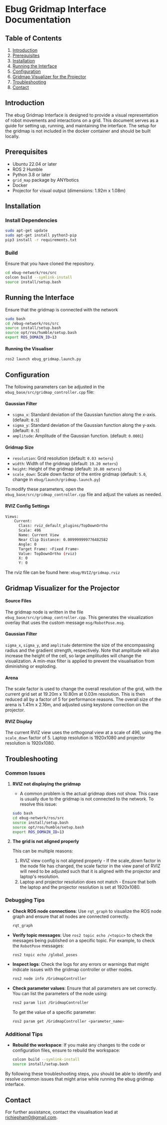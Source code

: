 # Ebug Gridmap Interface Documentation

## Table of Contents
1. [Introduction](#introduction)
2. [Prerequisites](#prerequisites)
3. [Installation](#installation)
4. [Running the Interface](#running-the-interface)
5. [Configuration](#configuration)
6. [Gridmap Visualizer for the Projector](#gridmap-visualizer-for-the-projector)
7. [Troubleshooting](#troubleshooting)
8. [Contact](#contact)

## Introduction
The ebug Gridmap Interface is designed to provide a visual representation of robot movements and interactions on a grid. This document serves as a guide for setting up, running, and maintaining the interface. The setup for the gridmap is not included in the docker container and should be built locally. 

## Prerequisites
- Ubuntu 22.04 or later
- ROS 2 Humble
- Python 3.8 or later
- `grid_map` package by ANYbotics
- Docker
- Projector for visual output (dimensions: 1.92m x 1.08m)

## Installation


### Install Dependencies
```sh
sudo apt-get update
sudo apt-get install python3-pip
pip3 install -r requirements.txt
```

### Build
Ensure that you have cloned the repository.
```sh 
cd ebug-network/ros/src
colcon build --symlink-install 
source install/setup.bash
```

## Running the Interface
Ensure that the gridmap is connected with the network
```sh
sudo bash
cd /ebug-network/ros/src 
source install/setup.bash 
source opt/ros/humble/setup.bash 
export ROS_DOMAIN_ID=13 
```
#### Running the Visualiser 
```sh
ros2 launch ebug_gridmap.launch.py
```


## Configuration 
The following parameters can be adjusted in the `ebug_base/src/gridmap_controller.cpp` file:

#### Gaussian Filter 
- `sigma_x`: Standard deviation of the Gaussian function along the x-axis. (default: `0.5`)
- `sigma_y`: Standard deviation of the Gaussian function along the y-axis. (default: `0.5`)
- `amplitude`: Amplitude of the Gaussian function. (default: `0.0001`)

#### Gridmap Size
- `resolution`: Grid resolution (default: `0.03 meters`)
- `width`: Width of the gridmap (default: `19.20 meters`)
- `height`: Height of the gridmap (default: `10.80 meters`)
- `scale_down`: Scale down factor of the entire gridmap (default: `5.0`, change in `ebug/launch/gridmap.launch.py`)

To modify these parameters, open the `ebug_base/src/gridmap_controller.cpp` file and adjust the values as needed.

#### RVIZ Config Settings 
```sh 
Views:
    Current:
      Class: rviz_default_plugins/TopDownOrtho
      Scale: 496
      Name: Current View
      Near Clip Distance: 0.009999999776482582
      Angle: 0
      Target Frame: <Fixed Frame>
      Value: TopDownOrtho (rviz)
      X: 0
      Y: 0
```
The rviz file can be found here: `ebug/RVIZ/gridmap.rviz`

## Gridmap Visualizer for the Projector

#### Source Files 
The gridmap node is written in the file `ebug_base/src/gridmap_controller.cpp`. This generates the visualization overlay that uses the custom message `msg/RobotPose.msg`.

#### Gaussian Filter 
`sigma_x`, `sigma_y`, and `amplitude` determine the size of the encompassing radius and the gradient strength, respectively. Note that amplitude will also increase the height of the cell, so large amplitudes will change the visualization. A min-max filter is applied to prevent the visualisation from diminishing or exploding. 

#### Arena 
The scale factor is used to change the overall resolution of the grid, with the current grid set at 19.20m x 10.80m at 0.03m resolution. This is then reduced all by a factor of 5 for performance reasons. The overall size of the arena is 1.41m x 2.16m, and adjusted using keystone correction on the projector. 

#### RVIZ Display 
The current RVIZ view uses the orthogonal view at a scale of 496, using the `scale_down` factor of 5. Laptop resolution is 1920x1080 and projector resolution is 1920x1080.

## Troubleshooting

### Common Issues
1. **RVIZ not displaying the gridmap**
    - A common problem is the actual gridmap does not show. This case is usually due to the gridmap is not connected to the network. To resolve this issue: 
    ```sh 
    sudo bash 
    cd ebug-network/ros/src 
    source install/setup.bash 
    source opt/ros/humble/setup.bash 
    export ROS_DOMAIN_ID=13 
    ```
    

2. **The grid is not aligned properly**

    This can be multiple reasons:
    1. RVIZ view config is not aligned properly - If the scale_down factor in the node file has changed, the scale factor in the view panel of RVIZ will need to be adjusted such that it is aligned with the projector and laptop's resolution. 
    2. Laptop and projector resolution does not match - Ensure that both the laptop and the projector resolution is set at 1920x1080. 




### Debugging Tips
- **Check ROS node connections**:
    Use `rqt_graph` to visualize the ROS node graph and ensure that all nodes are connected correctly.

    ```sh
    rqt_graph
    ```

- **Verify topic messages**:
    Use `ros2 topic echo /<topic>` to check the messages being published on a specific topic. For example, to check the `RobotPose` messages:

    ```sh
    ros2 topic echo /global_poses
    ```

- **Inspect logs**:
    Check the logs for any errors or warnings that might indicate issues with the gridmap controller or other nodes.

    ```sh
    ros2 node info /GridmapController
    ```

- **Check parameter values**:
    Ensure that all parameters are set correctly. You can list the parameters of the node using:

    ```sh
    ros2 param list /GridmapController
    ```

    To get the value of a specific parameter:

    ```sh
    ros2 param get /GridmapController <parameter_name>
    ```

### Additional Tips
- **Rebuild the workspace**:
    If you make any changes to the code or configuration files, ensure to rebuild the workspace:

    ```sh
    colcon build --symlink-install
    source install/setup.bash
    ```


By following these troubleshooting steps, you should be able to identify and resolve common issues that might arise while running the ebug gridmap interface.

## Contact
For further assistance, contact the visualisation lead at richiepham0@gmail.com.